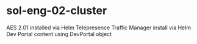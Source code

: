 # sol-eng-02-cluster

AES 2.01 installed via Helm
Telepresence Traffic Manager install via Helm
Dev Portal content using DevPortal object
